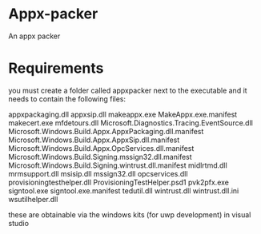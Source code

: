 # Appx-packer
An appx packer

# Requirements
you must create a folder called appxpacker next to the executable and it needs to contain the following files:

appxpackaging.dll
appxsip.dll
makeappx.exe
MakeAppx.exe.manifest
makecert.exe
mfdetours.dll
Microsoft.Diagnostics.Tracing.EventSource.dll
Microsoft.Windows.Build.Appx.AppxPackaging.dll.manifest
Microsoft.Windows.Build.Appx.AppxSip.dll.manifest
Microsoft.Windows.Build.Appx.OpcServices.dll.manifest
Microsoft.Windows.Build.Signing.mssign32.dll.manifest
Microsoft.Windows.Build.Signing.wintrust.dll.manifest
midlrtmd.dll
mrmsupport.dll
msisip.dll
mssign32.dll
opcservices.dll
provisioningtesthelper.dll
ProvisioningTestHelper.psd1
pvk2pfx.exe
signtool.exe
signtool.exe.manifest
tedutil.dll
wintrust.dll
wintrust.dll.ini
wsutilhelper.dll

these are obtainable via the windows kits (for uwp development) in visual studio
